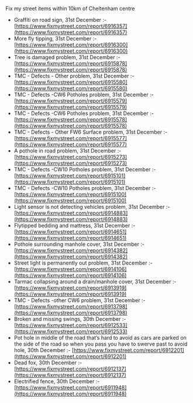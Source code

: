 Fix my street items within 10km of Cheltenham centre

<!-- fix_marker starts -->

- Graffiti on road sign, 31st December :- [https://www.fixmystreet.com/report/6916357](https://www.fixmystreet.com/report/6916357)
- More fly tipping, 31st December :- [https://www.fixmystreet.com/report/6916300](https://www.fixmystreet.com/report/6916300)
- Tree is damaged problem, 31st December :- [https://www.fixmystreet.com/report/6915878](https://www.fixmystreet.com/report/6915878)
- TMC - Defects - Other problem, 31st December :- [https://www.fixmystreet.com/report/6915580](https://www.fixmystreet.com/report/6915580)
- TMC - Defects -CW6 Potholes  problem, 31st December :- [https://www.fixmystreet.com/report/6915579](https://www.fixmystreet.com/report/6915579)
- TMC - Defects -CW6 Potholes  problem, 31st December :- [https://www.fixmystreet.com/report/6915578](https://www.fixmystreet.com/report/6915578)
- TMC - Defects - Other FW6  Surface problem, 31st December :- [https://www.fixmystreet.com/report/6915577](https://www.fixmystreet.com/report/6915577)
- A pothole in road problem, 31st December :- [https://www.fixmystreet.com/report/6915273](https://www.fixmystreet.com/report/6915273)
- TMC - Defects -CW10 Potholes problem, 31st December :- [https://www.fixmystreet.com/report/6915101](https://www.fixmystreet.com/report/6915101)
- TMC - Defects -CW10 Potholes problem, 31st December :- [https://www.fixmystreet.com/report/6915100](https://www.fixmystreet.com/report/6915100)
- Light sensor is not detecting vehicles problem, 31st December :- [https://www.fixmystreet.com/report/6914883](https://www.fixmystreet.com/report/6914883)
- Flytipped bedding and mattress, 31st December :- [https://www.fixmystreet.com/report/6914651](https://www.fixmystreet.com/report/6914651)
- Pothole surrounding manhole cover, 31st December :- [https://www.fixmystreet.com/report/6914382](https://www.fixmystreet.com/report/6914382)
- Street light is permanently out problem, 31st December :- [https://www.fixmystreet.com/report/6914106](https://www.fixmystreet.com/report/6914106)
- Tarmac collapsing around a drain/manhole cover, 31st December :- [https://www.fixmystreet.com/report/6913919](https://www.fixmystreet.com/report/6913919)
- TMC - Defects -other CW6 problem, 31st December :- [https://www.fixmystreet.com/report/6913798](https://www.fixmystreet.com/report/6913798)
- Broken and missing swings, 30th December :- [https://www.fixmystreet.com/report/6912533](https://www.fixmystreet.com/report/6912533)
- Pot hole in middle of the road that’s hard to avoid as cars are parked on the side of the road so when you pass you have to swerve past to avoid hole, 30th December :- [https://www.fixmystreet.com/report/6912201](https://www.fixmystreet.com/report/6912201)
- Dead fox, 30th December :- [https://www.fixmystreet.com/report/6912137](https://www.fixmystreet.com/report/6912137)
- Electrified fence, 30th December :- [https://www.fixmystreet.com/report/6911948](https://www.fixmystreet.com/report/6911948)

<!-- fix_marker ends -->
